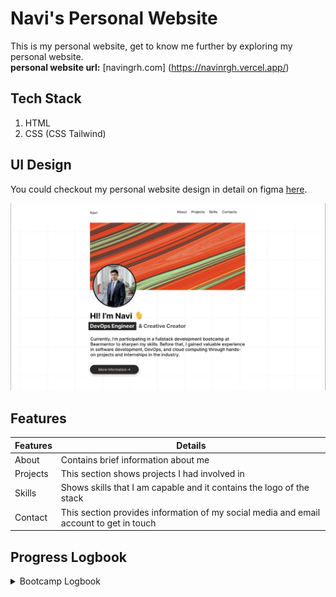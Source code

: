 # Navi's Personal Website

This is my personal website, get to know me further by exploring my personal website.<br>
**personal website url:** [navingrh.com] (https://navinrgh.vercel.app/)

## Tech Stack
1. HTML
2. CSS (CSS Tailwind)

## UI Design
You could checkout my personal website design in detail on figma [here](https://www.figma.com/design/wRJf3MDjBKg19fEjc6XMdH/Personal-Website?node-id=0-1&t=3r0wuIeYcBBtKK5Y-0).

![Landing Page](/assets/images/image.png)

## Features
| Features | Details |
| --- | --- |
| About | Contains brief information about me |
| Projects | This section shows projects I had involved in |
| Skills | Shows skills that I am capable and it contains the logo of the stack |
| Contact | This section provides information of my social media and email account to get in touch | 

## Progress Logbook
<details>
<summary> Bootcamp Logbook </summary>
Detail logbook could be seen [here](https://github.com/navi-0115/bearmentor-logbook-navi/tree/main)

| Day | Progress |
| --- | --- |
| Day 1 | <ul><li>Introduction with mentors and members</li><li>Professional career</li></ul> |
| Day 2 | <ul><li>Learning the difference between Website vs Web App</li><li>Basics of Web Design</li><li>UI vs UX</li><li>Process of designing platform starting from skretch, wireframe, mockup, dan Prototype</li><li>Introduction to Figma</li><li>**Task Day 2:** Design Personal Website on Figma</li></ul> |
| Day 3 | <ul><li>Introduction to various operating systems</li><li>Brief several types of code editors for software development</li><li>Learning about Markdown</li><li>**Task Day 3:** Writing Markdown about Personal Website on README.md</li></ul> |
| Day 4 | <ul><li>Introduction to terminal on various operating systems</li><li>Introduction to Git and Git Workflow</li><li>Demo Git Workflow</li><li>**Task Day 4:** Demo Git Workflow and pushing task to github</li></ul> |

</details>

